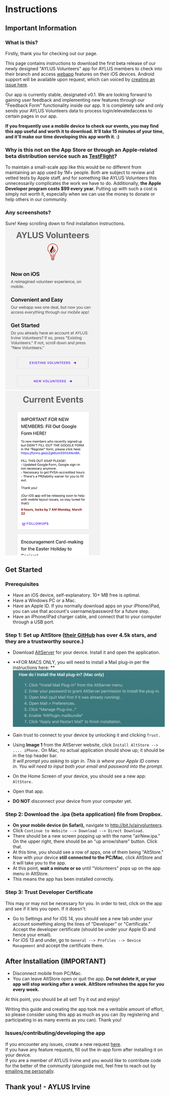 # Instructions

## Important Information

### What is this?

Firstly, thank you for checking out our page. 

This page contains instructions to download the first beta release of our newly designed "AYLUS Volunteers" app for AYLUS members to check into their branch and access [webapp](https://aylus.herokuapp.com) features on their iOS devices. Android support will be available upon request, which can voiced by [creating an issue here](https://github.com/aylusirvine/betainstructions/issues). 

Our app is currently stable, designated v0.1. We are looking forward to gaining user feedback and implementing new features through our "Feedback Form" functionality inside our app. It is completely safe and only sends your AYLUS Volunteers data to process login/elevatedaccess to certain pages in our app. 

**If you frequently use a mobile device to check our events, you may find this app useful and worth it to download. It'll take 15 minutes of your time, and it'll make our time developing this app worth it. :)**

### Why is this not on the App Store or through an Apple-related beta distribution service such as [TestFlight](https://developer.apple.com/testflight/)?

To maintain a small-scale app like this would be no different from maintaining an app used by 1M+ people. Both are subject to review and vetted tests by Apple staff, and for something like AYLUS Volunteers this unnecessarily complicates the work we have to do. Additionally, **the Apple Developer program costs $99 every year.** Putting up with such a cost is simply not worth it, especially when we can use the money to donate or help others in our community.

### Any screenshots? 

Sure! Keep scrolling down to find installation instructions.
<img src="https://github.com/aylusirvine/betainstructions/blob/main/assets/images/Firsttt.png?raw=true" alt="first shot" width="300"/>
<img src="https://github.com/aylusirvine/betainstructions/blob/main/assets/images/Seconds.png?raw=true" alt="second shot" width="300"/>

## Get Started

### Prerequisites

- Have an iOS device, self-explanatory. 10+ MB free is optimal.
- Have a Windows PC or a Mac.
- Have an Apple ID. If you normally download apps on your iPhone/iPad, you can use that account's username/password for a future step.
- Have an iPhone/iPad charger cable, and connect that to your computer through a USB port.

### Step 1: Set up AltStore ([their GitHub](https://github.com/rileytestut/AltStore) has over 4.5k stars, and they are a trustworthy source.)

- Download [AltServer](https://altstore.io/) for your device. Install it and open the application.
- **FOR MACS ONLY, you will need to install a Mail plug-in per the instructions here: **  
![](https://github.com/aylusirvine/betainstructions/blob/main/assets/images/Screen%20Shot%202021-03-23%20at%204.11.19%20PM.png?raw=true)

- Gain trust to connect to your device by unlocking it and clicking ```Trust.```
- Using **Image 1** from the AltServer website, click ```Install AltStore --> .... iPhone.``` On Mac, no actual application should show up; it should be in the top header bar.  
*It will prompt you asking to sign in. This is where your Apple ID comes in. You will need to input both your email and password into the prompt.*
- On the Home Screen of your device, you should see a new app: ```AltStore.```
- Open that app.
- **DO NOT** disconnect your device from your computer yet.

### Step 2: Download the .ipa (beta application) file from Dropbox.
- **On your mobile device (in Safari),** navigate to http://bit.ly/airvolunteers.
- Click ```Continue to Website --> Download --> Direct Download.```
- There should be a new screen popping up with the name "airNew.ipa." On the upper right, there should be an "up arrow/share" button. Click that.
- At this time, you should see a row of apps, one of them being "AltStore."
- Now with your device **still connected to the PC/Mac**, click AltStore and it will take you to the app.
- At this point, **wait a minute or so** until "Volunteers" pops up on the app menu in AltStore.
- This means the app has been installed correctly. 

### Step 3: Trust Developer Certificate

This may or may not be necessary for you. In order to test, click on the app and see if it lets you open. If it doesn't:

- Go to Settings and for iOS 14, you should see a new tab under your account something along the lines of "Developer" or "Certificate." Accept the developer certificate (should be under your Apple ID and hence your email).
- For iOS 13 and under, go to ```General --> Profiles --> Device Management``` and accept the certificate there.

## After Installation (IMPORTANT)

- Disconnect mobile from PC/Mac.
- You can leave AltStore open or quit the app. **Do not delete it, or your app will stop working after a week. AltStore refreshes the apps for you every week.**

At this point, you should be all set! Try it out and enjoy!

Writing this guide and creating the app took me a veritable amount of effort, so please consider using this app as much as you can (by registering and participating in as many events as you can). Thank you!


### Issues/contributing/developing the app 

If you encounter any issues, create a new request [here](https://github.com/aylusirvine/betainstructions/issues).  
If you have any feature requests, fill out the in-app form after installing it on your device.  
If you are a member of AYLUS Irvine and you would like to contribute code for the better of the community (alongside me), feel free to reach out by [emailing me personally](mailto:brians3476@gmail.com).

## Thank you! - AYLUS Irvine
